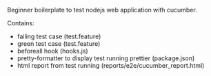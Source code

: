 Beginner boilerplate to test nodejs web application with cucumber.

 Contains:
  - failing test case (test.feature)
  - green test case (test.feature)
  - beforeall hook (hooks.js)
  - pretty-formatter to display test running prettier (package.json)
  - html report from test running (reports/e2e/cucumber_report.html)

